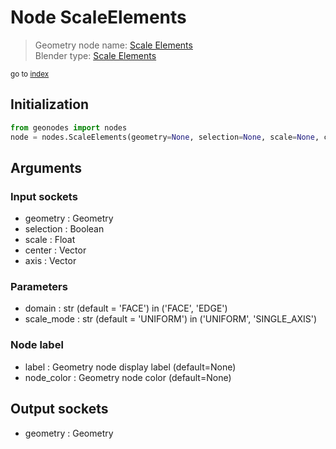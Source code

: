 
# Node ScaleElements

> Geometry node name: [Scale Elements](https://docs.blender.org/manual/en/latest/modeling/geometry_nodes/mesh/scale_elements.html)<br>
  Blender type: [Scale Elements](https://docs.blender.org/api/current/bpy.types.GeometryNodeScaleElements.html)
  
<sub>go to [index](index.md)</sub>

## Initialization

```python
from geonodes import nodes
node = nodes.ScaleElements(geometry=None, selection=None, scale=None, center=None, axis=None, domain='FACE', scale_mode='UNIFORM', label=None, node_color=None)
```



## Arguments


### Input sockets

- geometry : Geometry
- selection : Boolean
- scale : Float
- center : Vector
- axis : Vector

### Parameters

- domain : str (default = 'FACE') in ('FACE', 'EDGE')
- scale_mode : str (default = 'UNIFORM') in ('UNIFORM', 'SINGLE_AXIS')

### Node label

- label : Geometry node display label (default=None)
- node_color : Geometry node color (default=None)

## Output sockets

- geometry : Geometry
